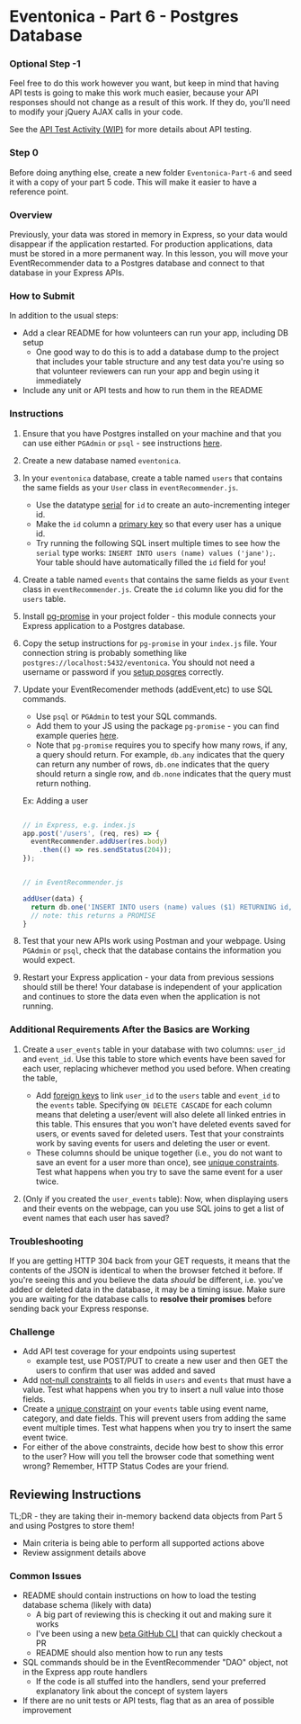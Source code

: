 # Eventonica - Part 6 - Postgres Database

### Optional Step -1

Feel free to do this work however you want, but keep in mind that having API tests is going to make this work much easier, because your API responses should not change as a result of this work. If they do, you'll need to modify your jQuery AJAX calls in your code.

See the [API Test Activity (WIP)](https://github.com/Techtonica/curriculum/issues/1215) for more details about API testing.


### Step 0
Before doing anything else, create a new folder `Eventonica-Part-6` and seed it with a copy of your part 5 code. This will make it easier to have a reference point.


### Overview
Previously, your data was stored in memory in Express, so your data would disappear if the application restarted. For production applications, data must be stored in a more permanent way. In this lesson, you will move your EventRecommender data to a Postgres database and connect to that database in your Express APIs.

### How to Submit

In addition to the usual steps:

- Add a clear README for how volunteers can run your app, including DB setup
  - One good way to do this is to add a database dump to the project that includes your table structure and any test data you're using so that volunteer reviewers can run your app and begin using it immediately
- Include any unit or API tests and how to run them in the README


### Instructions

1. Ensure that you have Postgres installed on your machine and that you can use either `PGAdmin` or `psql` - see instructions [here](../../databases/installing-postgresql.md).

1. Create a new database named `eventonica`.

1. In your `eventonica` database, create a table named `users` that contains the same fields as your `User` class in `eventRecommender.js`.
    * Use the datatype [serial](https://www.postgresql.org/docs/12/datatype-numeric.html#DATATYPE-SERIAL) for `id` to create an auto-incrementing integer id.
    * Make the `id` column a [primary key](https://www.postgresql.org/docs/12/ddl-constraints.html#DDL-CONSTRAINTS-PRIMARY-KEYS) so that every user has a unique id.
    * Try running the following SQL insert multiple times to see how the `serial` type works: `INSERT INTO users (name) values ('jane');`. Your table should have automatically filled the `id` field for you!

1. Create a table named `events` that contains the same fields as your `Event` class in `eventRecommender.js`. Create the `id` column like you did for the `users` table.

1. Install [pg-promise](https://expressjs.com/en/guide/database-integration.html#postgresql) in your project folder - this module connects your Express application to a Postgres database.

1. Copy the setup instructions for `pg-promise` in your `index.js` file. Your connection string is probably something like `postgres://localhost:5432/eventonica`. You should not need a username or password if you [setup posgres](../../databases/installing-postgresql.md) correctly.

1. Update your EventRecomender methods (addEvent,etc) to use SQL commands.
    * Use `psql` or `PGAdmin` to test your SQL commands.
    * Add them to your JS using the package `pg-promise` - you can find example queries [here](https://github.com/vitaly-t/pg-promise/wiki/Learn-by-Example).
    * Note that `pg-promise` requires you to specify how many rows, if any, a query should return. For example, `db.any` indicates that the query can return any number of rows, `db.one` indicates that the query should return a single row, and `db.none` indicates that the query must return nothing.

    Ex: Adding a user

    ```javascript
    
    // in Express, e.g. index.js
    app.post('/users', (req, res) => {
      eventRecommender.addUser(res.body)
        .then(() => res.sendStatus(204));
    });
    
    
    // in EventRecommender.js
    
    addUser(data) {
      return db.one('INSERT INTO users (name) values ($1) RETURNING id, name', [data.name]);
      // note: this returns a PROMISE
    }
    ```

1. Test that your new APIs work using Postman and your webpage. Using `PGAdmin` or `psql`, check that the database contains the information you would expect.

1. Restart your Express application - your data from previous sessions should still be there! Your database is independent of your application and continues to store the data even when the application is not running.

### Additional Requirements After the Basics are Working

1. Create a `user_events` table in your database with two columns: `user_id` and `event_id`. Use this table to store which events have been saved for each user, replacing whichever method you used before. When creating the table,
   * Add [foreign keys](https://www.postgresql.org/docs/12/ddl-constraints.html#DDL-CONSTRAINTS-FK) to link `user_id` to the `users` table and `event_id` to the `events` table. Specifying `ON DELETE CASCADE` for each column means that deleting a user/event will also delete all linked entries in this table. This ensures that you won't have deleted events saved for users, or events saved for deleted users. Test that your constraints work by saving events for users and deleting the user or event.
   * These columns should be unique together (i.e., you do not want to save an event for a user more than once), see [unique constraints](https://www.postgresql.org/docs/12/ddl-constraints.html#DDL-CONSTRAINTS-UNIQUE-CONSTRAINTS). Test what happens when you try to save the same event for a user twice.

1. (Only if you created the `user_events` table): Now, when displaying users and their events on the webpage, can you use SQL joins to get a list of event names that each user has saved?

### Troubleshooting
If you are getting HTTP 304 back from your GET requests, it means that the contents of the JSON is identical to when the browser fetched it before. If you're seeing this and you believe the data _should_ be different, i.e. you've added or deleted data in the database, it may be a timing issue. Make sure you are waiting for the database calls to **resolve their promises** before sending back your Express response.

### Challenge

- Add API test coverage for your endpoints using supertest
  - example test, use POST/PUT to create a new user and then GET the users to confirm that user was added and saved
- Add [not-null constraints](https://www.postgresqltutorial.com/postgresql-not-null-constraint/) to all fields in `users` and `events` that must have a value. Test what happens when you try to insert a null value into those fields.
- Create a [unique constraint](https://www.postgresql.org/docs/12/ddl-constraints.html#DDL-CONSTRAINTS-UNIQUE-CONSTRAINTS) on your `events` table using event name, category, and date fields. This will prevent users from adding the same event multiple times. Test what happens when you try to insert the same event twice.
- For either of the above constraints, decide how best to show this error to the user? How will you tell the browser code that something went wrong? Remember, HTTP Status Codes are your friend.

## Reviewing Instructions

TL;DR - they are taking their in-memory backend data objects from Part 5 and using Postgres to store them!

- Main criteria is being able to perform all supported actions above
- Review assignment details above

### Common Issues
- README should contain instructions on how to load the testing database schema (likely with data)
  - A big part of reviewing this is checking it out and making sure it works
  - I've been using a new [beta GitHub CLI](https://cli.github.com/) that can quickly checkout a PR
  - README should also mention how to run any tests
- SQL commands should be in the EventRecommender "DAO" object, not in the Express app route handlers
  - If the code is all stuffed into the handlers, send your preferred explanatory link about the concept of system layers
- If there are no unit tests or API tests, flag that as an area of possible improvement


